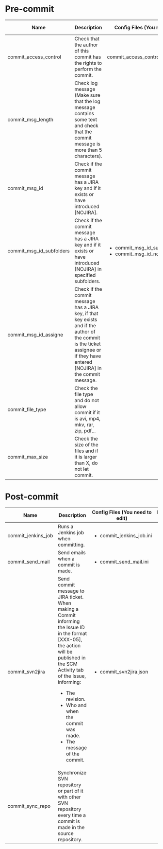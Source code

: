 # Pre-commit
Name | Description | Config Files (You need to edit) | Parameters to modify  | Files (Do not edit)
---- | ----------- | ------------------------------- | --------------------- | ------------------- 
commit_access_control | Check that the author of this commit has the rights to perform the commit. | commit_access_control.cfg | <ul><li>Directory</li><li>Users</li><li>Permissions</li></ul> | <ul><li>commit_access_control.pl</li><li>commit_access_control</li></ul>
commit_msg_length | Check log message (Make sure that the log message contains some text and check that the commit message is more than 5 characters). | | <ul><li>Minimum message length</li></ul> | <ul><li>commit_msg_length.sh</li></ul>
commit_msg_id | Check if the commit message has a JIRA key and if it exists or have introduced [NOJIRA]. | | | <ul><li>commit_msg_id.sh</li></ul>
commit_msg_id_subfolders | Check if the commit message has a JIRA key and if it exists or have introduced [NOJIRA] in specified subfolders. | <ul><li>commit_msg_id_subfolders.ini</li><li>commit_msg_id_not_subfolders.ini</li></ul> | | <ul><li>commit_msg_id_subfolders.sh</li></ul>
commit_msg_id_assigne | Check if the commit message has a JIRA key, if that key exists and if the author of the commit is the ticket assignee or if they have entered [NOJIRA] in the commit message. | | | <ul><li>commit_msg_id_assigne.sh</li></ul>
commit_file_type | Check the file type and do not allow commit if it is avi, mp4, mkv, rar, zip, pdf... | | <ul><li>File types list</li></ul> | <ul><li>commit_file_type.sh</li></ul>
commit_max_size | Check the size of the files and if it is larger than X, do not let commit. | | <ul><li>Maximum file size</li></ul> | <ul><li>commit_max_size.sh</li></ul>

# Post-commit
Name | Description | Config Files (You need to edit) | Parameters to modify | Files (Do not edit)
---- | ----------- | ------------------------------- | -------------------- | ------------------- 
commit_jenkins_job | Runs a Jenkins job when committing. | <ul><li>commit_jenkins_job.ini</li></ul>  | <ul><li>Directory</li><li>Job to run</li></ul> | <ul><li>commit_jenkins_job.sh</li></ul>
commit_send_mail | Send emails when a commit is made. | <ul><li>commit_send_mail.ini</li></ul>  | <ul><li>Directory</li><li>E-mails</li></ul> | <ul><li>commit_send_mail.pl</li><li>commit_send_mail.sh</li></ul>
commit_svn2jira | Send commit message to JIRA ticket. When making a Commit informing the Issue ID in the format [XXX-05], the action will be published in the SCM Activity tab of the Issue, informing: <ul><li>The revision.</li><li>Who and when the commit was made.</li><li>The message of the commit.</li></ul> | <ul><li>commit_svn2jira.json</li></ul> | | <ul><li>commit_svn2jira.py</li><li>commit_svn2jira.sh</li></ul>
commit_sync_repo | Synchronize SVN repository or part of it with other SVN repository every time a commit is made in the source repository. | | <ul><li>Destination repository</li></ul>  | <ul><li>commit_sync_repo.sh</li></ul> 
